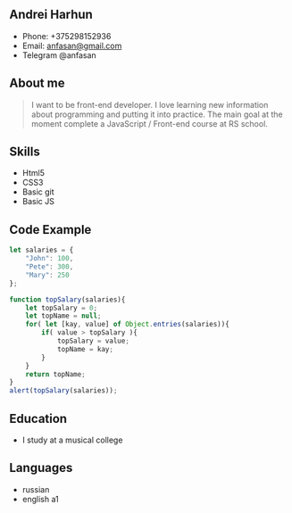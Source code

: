 ## Andrei Harhun 
* Phone: +375298152936
* Email: anfasan@gmail.com
* Telegram @anfasan
## About me
> I want to be front-end developer. I love learning new information about programming and putting it into practice. The main goal at the moment
complete a JavaScript / Front-end course at RS school.
## Skills 
* Html5
* CSS3
* Basic git
* Basic JS
## Code Example
```javascript
let salaries = {
    "John": 100,
    "Pete": 300,
    "Mary": 250
};

function topSalary(salaries){
    let topSalary = 0;
    let topName = null;
    for( let [kay, value] of Object.entries(salaries)){
        if( value > topSalary ){
            topSalary = value;
            topName = kay;
        }
    }
    return topName;
}
alert(topSalary(salaries));
```
## Education 
* I study at a musical college
## Languages
* russian
* english a1

